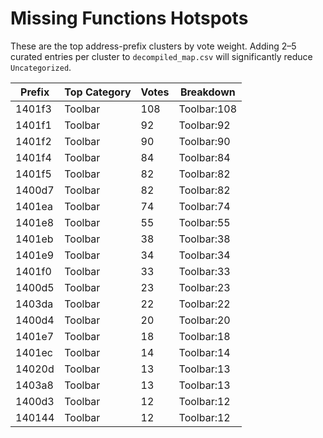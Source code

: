 # Missing Functions Hotspots
These are the top address-prefix clusters by vote weight. Adding 2–5 curated entries per cluster to `decompiled_map.csv` will significantly reduce `Uncategorized`.

| Prefix | Top Category | Votes | Breakdown |
|--------|--------------|-------|-----------|
| 1401f3 | Toolbar | 108 | Toolbar:108 |
| 1401f1 | Toolbar | 92 | Toolbar:92 |
| 1401f2 | Toolbar | 90 | Toolbar:90 |
| 1401f4 | Toolbar | 84 | Toolbar:84 |
| 1401f5 | Toolbar | 82 | Toolbar:82 |
| 1400d7 | Toolbar | 82 | Toolbar:82 |
| 1401ea | Toolbar | 74 | Toolbar:74 |
| 1401e8 | Toolbar | 55 | Toolbar:55 |
| 1401eb | Toolbar | 38 | Toolbar:38 |
| 1401e9 | Toolbar | 34 | Toolbar:34 |
| 1401f0 | Toolbar | 33 | Toolbar:33 |
| 1400d5 | Toolbar | 23 | Toolbar:23 |
| 1403da | Toolbar | 22 | Toolbar:22 |
| 1400d4 | Toolbar | 20 | Toolbar:20 |
| 1401e7 | Toolbar | 18 | Toolbar:18 |
| 1401ec | Toolbar | 14 | Toolbar:14 |
| 14020d | Toolbar | 13 | Toolbar:13 |
| 1403a8 | Toolbar | 13 | Toolbar:13 |
| 1400d3 | Toolbar | 12 | Toolbar:12 |
| 140144 | Toolbar | 12 | Toolbar:12 |
